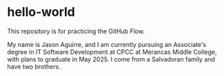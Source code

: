 # hello-world
This repository is for practicing the GitHub Flow.

My name is Jason Aguirre, and I am currently pursuing an Associate's degree in IT Software Development at CPCC at Merancas Middle College, with plans to graduate in May 2025. I come from a Salvadoran family and have two brothers.
